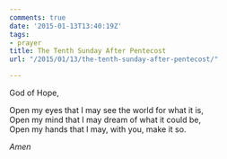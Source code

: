 ```yaml
---
comments: true
date: '2015-01-13T13:40:19Z'
tags:
- prayer
title: The Tenth Sunday After Pentecost
url: "/2015/01/13/the-tenth-sunday-after-pentecost/"

---
```

God of Hope,

Open my eyes that I may see the world for what it is,  
Open my mind that I may dream of what it could be,  
Open my hands that I may, with you, make it so.

*Amen*
